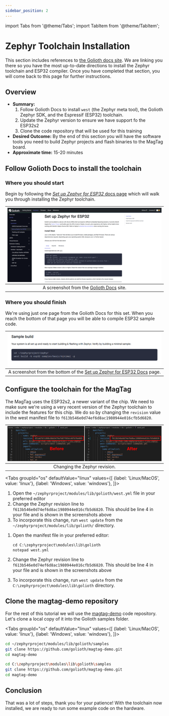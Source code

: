 ```yaml
---
sidebar_position: 2
---
```


import Tabs from '@theme/Tabs';
import TabItem from '@theme/TabItem';

# Zephyr Toolchain Installation

This section includes references to [the Golioth docs site](https://docs.golioth.io/). We are linking you there so you have the most up-to-date directions to install the Zephyr toolchain and ESP32 compiler. Once you have completed that section, you will come back to this page for further instructions.

## Overview

* **Summary:**
  1. Follow Golioth Docs to install `west` (the Zephyr meta tool), the Golioth Zephyr SDK, and the Espressif (ESP32) toolchain.
  2. Update the Zephyr version to ensure we have support fo the ESP32s2
  3. Clone the code repository that will be used for this training
* **Desired Outcome:** By the end of this section you will have the software tools you need to build Zephyr projects and flash binaries to the MagTag board.
* **Approximate time:** 15-20 minutes

## Follow Golioth Docs to install the toolchain

### Where you should start

Begin by following the [*Set up Zephyr for ESP32* docs page](https://docs.golioth.io/hardware/esp32/quickstart/set-up-zephyr) which will walk you through installing the Zephyr toolchain.

| [![Golioth Docs for installing ESP32 Zephyr toolchain](assets/golioth-docs-esp32-toolchain.png)](https://docs.golioth.io/hardware/esp32/quickstart/set-up-zephyr) |
|:--:|
| A screenshot from the [Golioth Docs](https://docs.golioth.io/hardware/esp32/quickstart/set-up-zephyr) site. |

### Where you should finish

We're using just one page from the Golioth Docs for this set. When you reach the bottom of that page you will be able to compile ESP32 sample code.

| [![Bottom of Golioth Docs page for installing ESP32 Zephyr toolchain](assets/golioth-docs-esp32-toolchain-end.png)](https://docs.golioth.io/hardware/esp32/quickstart/set-up-zephyr) |
|:--:|
| A screenshot from the bottom of the [Set up Zephyr for ESP32 Docs](https://docs.golioth.io/hardware/esp32/quickstart/set-up-zephyr) page. |

## Configure the toolchain for the MagTag

The MagTag uses the ESP32s2, a newer variant of the chip. We need to make sure we're using a very recent version of the Zephyr toolchain to include the features for this chip. We do so by changing the `revision` value in the west manifest file to `f613b546e0d74ef6d8ac1980944e016cfb5d6820`.

| ![Bottom of Golioth Docs page for installing ESP32 Zephyr toolchain](assets/golioth-docs-esp32-toolchain-change-zephyr-version.png) |
|:--:|
| Changing the Zephyr revision. |

<Tabs
groupId="os"
defaultValue="linux"
values={[
{label: 'Linux/MacOS', value: 'linux'},
{label: 'Windows', value: 'windows'},
]}>

<TabItem value="linux">

1. Open the `~/zephyrproject/modules/lib/golioth/west.yml` file in your preferred editor
2. Change the Zephyr revision line to `f613b546e0d74ef6d8ac1980944e016cfb5d6820`. This should be line 4 in your file and is shown in the screenshots above
3. To incorporate this change, run `west update` from the `~/zephyrproject/modules/lib/golioth/` directory.

</TabItem>
<TabItem value="windows">

1. Open the manifest file in your preferred editor:

    ```shell
    cd C:\zephyrproject\modules\lib\golioth
    notepad west.yml
    ```

2. Change the Zephyr revision line to `f613b546e0d74ef6d8ac1980944e016cfb5d6820`. This should be line 4 in your file and is shown in the screenshots above
3. To incorporate this change, run `west update` from the `C:\zephyrproject\modules\lib\golioth` directory.

</TabItem>
</Tabs>

## Clone the magtag-demo repository

For the rest of this tutorial we will use the [magtag-demo](https://github.com/golioth/magtag-demo) code repository. Let's clone a local copy of it into the Golioth samples folder.

<Tabs
groupId="os"
defaultValue="linux"
values={[
{label: 'Linux/MacOS', value: 'linux'},
{label: 'Windows', value: 'windows'},
]}>

<TabItem value="linux">

```bash
cd ~/zephyrproject/modules/lib/golioth/samples
git clone https://github.com/golioth/magtag-demo.git
cd magtag-demo
```

</TabItem>
<TabItem value="windows">

```bash
cd C:\zephyrproject\modules\lib\golioth\samples
git clone https://github.com/golioth/magtag-demo.git
cd magtag-demo
```

</TabItem>
</Tabs>

## Conclusion

That was a lot of steps, thank you for your patience! With the toolchain now installed, we are ready to run some example code on the hardware.
